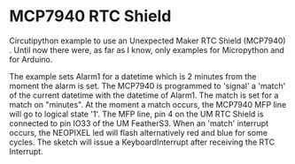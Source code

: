# MCP7940  RTC Shield
 Circutipython example to use an Unexpected Maker RTC Shield (MCP7940) .
 Until now there were, as far as I know, only examples for Micropython and for Arduino.

The example sets Alarm1 for a datetime which is 2 minutes from the moment the alarm is set. The MCP7940 is programmed to 'signal' a 'match' of the current datetime with the datetime of Alarm1. The match is set for a match on "minutes". At the moment a match occurs, the MCP7940 MFP line will go to logical state '1'. The MFP line, pin 4 on the UM RTC Shield is connected to pin IO33 of the UM FeatherS3. When an 'match' interrupt occurs, the NEOPIXEL led will flash alternatively red and blue for some cycles. The sketch will issue a KeyboardInterrupt after receiving the RTC Interrupt.
